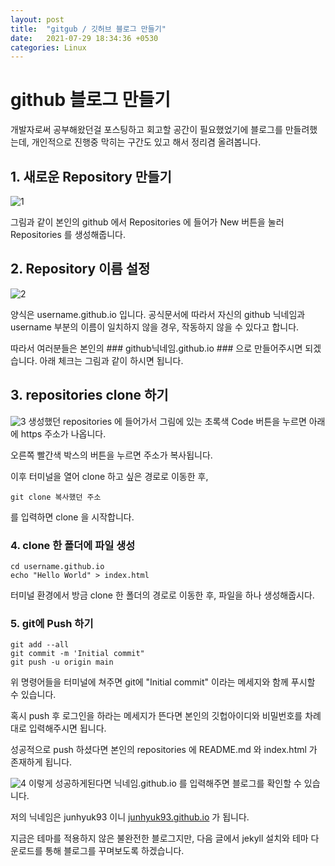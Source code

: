 ```yaml
---
layout: post
title:  "gitgub / 깃허브 블로그 만들기"
date:   2021-07-29 18:34:36 +0530
categories: Linux
---
```


# github 블로그 만들기 

개발자로써 공부해왔던걸 포스팅하고 회고할 공간이 필요했었기에 블로그를 만들려했는데, 개인적으로 진행중 막히는 구간도 있고 해서 정리겸 올려봅니다.




## 1. 새로운 Repository 만들기

![1](https://user-images.githubusercontent.com/61610411/127476692-a2667f50-4deb-4398-abb4-3cd6934f5f57.png)

그림과 같이 본인의 github 에서 Repositories 에 들어가 New 버튼을 눌러 Repositories 를 생성해줍니다.


## 2. Repository 이름 설정

![2](https://user-images.githubusercontent.com/61610411/127476771-238861a7-9610-4393-b857-f6e7bf6b9263.png)

양식은 username.github.io 입니다. 공식문서에 따라서 자신의 github 닉네임과 username 부분의 이름이 일치하지 않을 경우, 작동하지 않을 수 있다고 합니다.

따라서 여러분들은 본인의 ### github닉네임.github.io ### 으로 만들어주시면 되겠습니다. 아래 체크는 그림과 같이 하시면 됩니다.

## 3. repositories clone 하기

![3](https://user-images.githubusercontent.com/61610411/127476784-78fc9499-8b6c-4417-a306-e462eabefa25.png)
생성했던 repositories 에 들어가서 그림에 있는 초록색 Code 버튼을 누르면 아래에 https 주소가 나옵니다.

오른쪽 빨간색 박스의 버튼을 누르면 주소가 복사됩니다.

이후 터미널을 열어 clone 하고 싶은 경로로 이동한 후,


```
git clone 복사했던 주소
```
를 입력하면 clone 을 시작합니다.

### 4. clone 한 폴더에 파일 생성

```
cd username.github.io
echo "Hello World" > index.html
```

터미널 환경에서 방금 clone 한 폴더의 경로로 이동한 후, 파일을 하나 생성해줍시다.

### 5. git에 Push 하기

```
git add --all
git commit -m 'Initial commit"
git push -u origin main
```

위 명령어들을 터미널에 쳐주면 git에 "Initial commit" 이라는 메세지와 함께 푸시할 수 있습니다.

혹시 push 후 로그인을 하라는 메세지가 뜬다면 본인의 깃헙아이디와 비밀번호를 차례대로 입력해주시면 됩니다.

성공적으로 push 하셨다면 본인의 repositories 에 README.md 와 index.html 가 존재하게 됩니다.

![4](https://user-images.githubusercontent.com/61610411/127476850-eea250a3-ea0c-44e2-a51c-d644bd4ff7c7.png)
이렇게 성공하게된다면 닉네임.github.io 를 입력해주면 블로그를 확인할 수 있습니다.

저의 닉네임은 junhyuk93 이니 [junhyuk93.github.io](https://github.com/junhyuk93) 가 됩니다.

지금은 테마를 적용하지 않은 불완전한 블로그지만, 다음 글에서 jekyll 설치와 테마 다운로드를 통해 블로그를 꾸며보도록 하겠습니다.